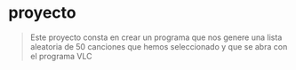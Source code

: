 # proyecto


>Este proyecto consta en crear un programa que nos genere una lista aleatoria de 50 canciones que hemos seleccionado y que se abra con el programa VLC

